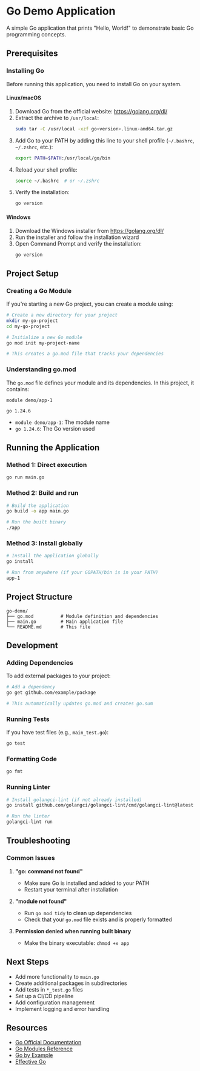 # Go Demo Application

A simple Go application that prints "Hello, World!" to demonstrate basic Go programming concepts.

## Prerequisites

### Installing Go

Before running this application, you need to install Go on your system.

#### Linux/macOS
1. Download Go from the official website: https://golang.org/dl/
2. Extract the archive to `/usr/local`:
   ```bash
   sudo tar -C /usr/local -xzf go<version>.linux-amd64.tar.gz
   ```
3. Add Go to your PATH by adding this line to your shell profile (`~/.bashrc`, `~/.zshrc`, etc.):
   ```bash
   export PATH=$PATH:/usr/local/go/bin
   ```
4. Reload your shell profile:
   ```bash
   source ~/.bashrc  # or ~/.zshrc
   ```
5. Verify the installation:
   ```bash
   go version
   ```

#### Windows
1. Download the Windows installer from https://golang.org/dl/
2. Run the installer and follow the installation wizard
3. Open Command Prompt and verify the installation:
   ```cmd
   go version
   ```

## Project Setup

### Creating a Go Module

If you're starting a new Go project, you can create a module using:

```bash
# Create a new directory for your project
mkdir my-go-project
cd my-go-project

# Initialize a new Go module
go mod init my-project-name

# This creates a go.mod file that tracks your dependencies
```

### Understanding go.mod

The `go.mod` file defines your module and its dependencies. In this project, it contains:

```
module demo/app-1

go 1.24.6
```

- `module demo/app-1`: The module name
- `go 1.24.6`: The Go version used

## Running the Application

### Method 1: Direct execution
```bash
go run main.go
```

### Method 2: Build and run
```bash
# Build the application
go build -o app main.go

# Run the built binary
./app
```

### Method 3: Install globally
```bash
# Install the application globally
go install

# Run from anywhere (if your GOPATH/bin is in your PATH)
app-1
```

## Project Structure

```
go-demo/
├── go.mod          # Module definition and dependencies
├── main.go         # Main application file
└── README.md       # This file
```

## Development

### Adding Dependencies

To add external packages to your project:

```bash
# Add a dependency
go get github.com/example/package

# This automatically updates go.mod and creates go.sum
```

### Running Tests

If you have test files (e.g., `main_test.go`):

```bash
go test
```

### Formatting Code

```bash
go fmt
```

### Running Linter

```bash
# Install golangci-lint (if not already installed)
go install github.com/golangci/golangci-lint/cmd/golangci-lint@latest

# Run the linter
golangci-lint run
```

## Troubleshooting

### Common Issues

1. **"go: command not found"**
   - Make sure Go is installed and added to your PATH
   - Restart your terminal after installation

2. **"module not found"**
   - Run `go mod tidy` to clean up dependencies
   - Check that your `go.mod` file exists and is properly formatted

3. **Permission denied when running built binary**
   - Make the binary executable: `chmod +x app`

## Next Steps

- Add more functionality to `main.go`
- Create additional packages in subdirectories
- Add tests in `*_test.go` files
- Set up a CI/CD pipeline
- Add configuration management
- Implement logging and error handling

## Resources

- [Go Official Documentation](https://golang.org/doc/)
- [Go Modules Reference](https://golang.org/ref/mod)
- [Go by Example](https://gobyexample.com/)
- [Effective Go](https://golang.org/doc/effective_go.html)
